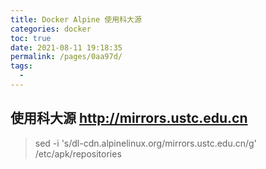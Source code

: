 ```yaml
---
title: Docker Alpine 使用科大源
categories: docker
toc: true
date: 2021-08-11 19:18:35
permalink: /pages/0aa97d/
tags: 
  - 
---
```


## 使用科大源  http://mirrors.ustc.edu.cn

> sed -i 's/dl-cdn.alpinelinux.org/mirrors.ustc.edu.cn/g' /etc/apk/repositories
